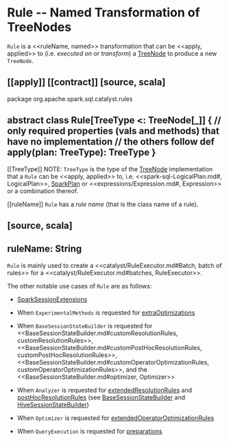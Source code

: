 # Rule -- Named Transformation of TreeNodes

`Rule` is a <<ruleName, named>> transformation that can be <<apply, applied>> to (i.e. _executed on_ or _transform_) a [TreeNode](TreeNode.md) to produce a new `TreeNode`.

[[apply]]
[[contract]]
[source, scala]
----
package org.apache.spark.sql.catalyst.rules

abstract class Rule[TreeType <: TreeNode[_]] {
  // only required properties (vals and methods) that have no implementation
  // the others follow
  def apply(plan: TreeType): TreeType
}
----

[[TreeType]]
NOTE: `TreeType` is the type of the [TreeNode](TreeNode.md#implementations) implementation that a `Rule` can be <<apply, applied>> to, i.e. <<spark-sql-LogicalPlan.md#, LogicalPlan>>, [SparkPlan](../physical-operators/SparkPlan.md) or <<expressions/Expression.md#, Expression>> or a combination thereof.

[[ruleName]]
`Rule` has a *rule name* (that is the class name of a rule).

[source, scala]
----
ruleName: String
----

`Rule` is mainly used to create a <<catalyst/RuleExecutor.md#Batch, batch of rules>> for a <<catalyst/RuleExecutor.md#batches, RuleExecutor>>.

The other notable use cases of `Rule` are as follows:

* [SparkSessionExtensions](../SparkSessionExtensions.md)

* When `ExperimentalMethods` is requested for [extraOptimizations](../ExperimentalMethods.md#extraOptimizations)

* When `BaseSessionStateBuilder` is requested for <<BaseSessionStateBuilder.md#customResolutionRules, customResolutionRules>>, <<BaseSessionStateBuilder.md#customPostHocResolutionRules, customPostHocResolutionRules>>, <<BaseSessionStateBuilder.md#customOperatorOptimizationRules, customOperatorOptimizationRules>>, and the <<BaseSessionStateBuilder.md#optimizer, Optimizer>>

* When `Analyzer` is requested for [extendedResolutionRules](../Analyzer.md#extendedResolutionRules) and [postHocResolutionRules](../Analyzer.md#postHocResolutionRules) (see [BaseSessionStateBuilder](../BaseSessionStateBuilder.md#analyzer) and [HiveSessionStateBuilder](../hive/HiveSessionStateBuilder.md#analyzer))

* When `Optimizer` is requested for [extendedOperatorOptimizationRules](Optimizer.md#extendedOperatorOptimizationRules)

* When `QueryExecution` is requested for [preparations](../QueryExecution.md#preparations)
